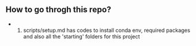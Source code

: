 ## How to go throgh this repo?

- 1. scripts/setup.md has codes to install conda env, required packages and also all the 'starting' folders for this project
